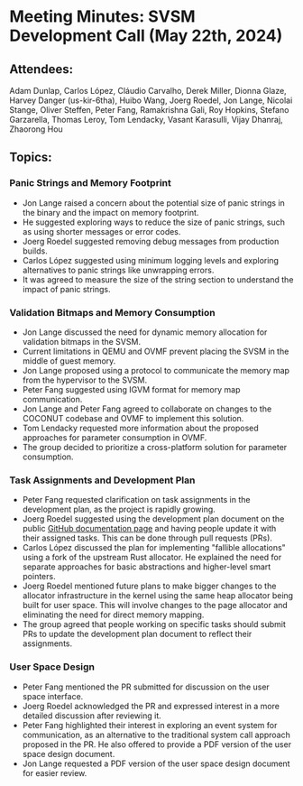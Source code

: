 # Meeting Minutes: SVSM Development Call (May 22th, 2024)

## Attendees:

Adam Dunlap, Carlos López, Cláudio Carvalho, Derek Miller, Dionna Glaze, Harvey Danger (us-kir-6tha), Huibo Wang, Joerg Roedel, Jon Lange, Nicolai Stange, Oliver Steffen, Peter Fang, Ramakrishna Gali, Roy Hopkins, Stefano Garzarella, Thomas Leroy, Tom Lendacky, Vasant Karasulli, Vijay Dhanraj, Zhaorong Hou

## Topics:


### Panic Strings and Memory Footprint

* Jon Lange raised a concern about the potential size of panic strings in the binary and the impact on memory footprint.
* He suggested exploring ways to reduce the size of panic strings, such as using shorter messages or error codes.
* Joerg Roedel suggested removing debug messages from production builds.
* Carlos López suggested using minimum logging levels and exploring alternatives to panic strings like unwrapping errors.
* It was agreed to measure the size of the string section to understand the impact of panic strings.

### Validation Bitmaps and Memory Consumption

* Jon Lange discussed the need for dynamic memory allocation for validation bitmaps in the SVSM.
* Current limitations in QEMU and OVMF prevent placing the SVSM in the middle of guest memory.
* Jon Lange proposed using a protocol to communicate the memory map from the hypervisor to the SVSM.
* Peter Fang suggested using IGVM format for memory map communication.
* Jon Lange and Peter Fang agreed to collaborate on changes to the COCONUT codebase and OVMF to implement this solution.
* Tom Lendacky requested more information about the proposed approaches for parameter consumption in OVMF.
* The group decided to prioritize a cross-platform solution for parameter consumption.

### Task Assignments and Development Plan

* Peter Fang requested clarification on task assignments in the development plan, as the project is rapidly growing.
* Joerg Roedel suggested using the development plan document on the public [GitHub documentation page](https://coconut-svsm.github.io/svsm/developer/DEVELOPMENT-PLAN/) and having people update it with their assigned tasks. This can be done through pull requests (PRs).
* Carlos López discussed the plan for implementing "fallible allocations" using a fork of the upstream Rust allocator. He explained the need for separate approaches for basic abstractions and higher-level smart pointers.
* Joerg Roedel mentioned future plans to make bigger changes to the allocator infrastructure in the kernel using the same heap allocator being built for user space. This will involve changes to the page allocator and eliminating the need for direct memory mapping.
* The group agreed that people working on specific tasks should submit PRs to update the development plan document to reflect their assignments.

### User Space Design

* Peter Fang mentioned the PR submitted for discussion on the user space interface.
* Joerg Roedel acknowledged the PR and expressed interest in a more detailed discussion after reviewing it.
* Peter Fang highlighted their interest in exploring an event system for communication, as an alternative to the traditional system call approach proposed in the PR. He also offered to provide a PDF version of the user space design document.
* Jon Lange requested a PDF version of the user space design document for easier review.
